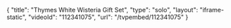 {
    "title": "Thymes White Wisteria Gift Set",
    "type": "solo",
    "layout": "iframe-static",
    "videoId": "112341075",
    "url": "\/tvpembed\/112341075"
}